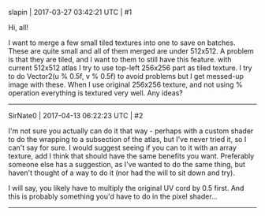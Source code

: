 slapin | 2017-03-27 03:42:21 UTC | #1

Hi, all!

I want to merge a few small tiled textures into one to save on batches. These are quite small and all
of them merged are under 512x512. A problem is that they are tiled, and I want to
them to still have this feature.
with current 512x512 atlas I try to use top-left 256x256 part as tiled texture.
I try to do Vector2(u % 0.5f, v % 0.5f) to avoid problems but I get messed-up image with these.
When I use original 256x256  texture, and not using % operation everything is textured very well.
Any ideas?

-------------------------

SirNate0 | 2017-04-13 06:22:23 UTC | #2

I'm not sure you actually can do it that way - perhaps with a custom shader to do the wrapping to a subsection of the atlas, but I've never tried it, so I can't say for sure. I would suggest seeing if you can to it with an array texture, add I think that should have the same benefits you want. Preferably someone else has a suggestion, as I've wanted to do the same thing, but haven't thought of a way to do it (nor had the will to sit down and try).

I will say, you likely have to multiply the original UV cord by 0.5 first. And this is probably something you'd have to do in the pixel shader...

-------------------------

